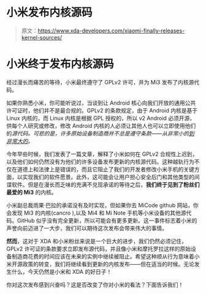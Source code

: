 # 小米发布内核源码

> 原文：<https://www.xda-developers.com/xiaomi-finally-releases-kernel-sources/>

# 小米终于发布内核源码

经过漫长而痛苦的等待，小米最终遵守了 GPLv2 许可，并为 Mi3 发布了内核源代码。

如果你熟悉小米，你可能听说过，当谈到让 Android 核心向我们开放的通用公共许可证时，他们并不是最合规的。GPLv2 的条款规定，由于 Android 内核是基于 Linux 内核的，而 Linux 内核是根据 GPL 授权的，所以 v2 Android 必须开源，供每个人研究或修改，修改 Android 内核的人必须让其他人也可以立即使用他们的*源代码。可悲的是，许多原始设备制造商并不总是遵守条款——从非常小的[到非常大的](http://www.xda-developers.com/gpl-license-controversy-once-more/)。*

今年早些时候，我们发表了一篇文章，解释了小米如何在 GPLv2 合规性上迟到，以及他们如何仍然没有为他们的许多设备发布更新的内核源代码。这种越轨行为不仅在道德上和法律上是错误的，而且它阻止了我们的开发者修改小米手机的关键方面，以实现我们的软件愿景。此外，这可能会让用户担心安全后门和其他类型的间谍软件。但是在漫长而乏味的充满不兑现承诺的等待之后，**我们终于见到了粉丝们最爱的 Mi3** 的内核。

小米副总裁雨果·巴拉的承诺没有及时实现，但如果你去 MiCode github 网站，你会发现 Mi3 的内核(cancro ),以及 Mi4 和 Mi Note 手机等小米设备的其他源代码。GitHub 似乎没有完全更新，所以可能会有更多更新。这一事件标志着小米的声誉向前迈进了一大步，我们可以期待这次发布会带来伟大的事情。

**然而**，这对于 XDA 和小米粉丝来说是一个巨大的进步，我们仍然必须记住，GPLv2 许可证的条款要求立即发布源代码，并且像小米和摩托罗拉这样的原始设备制造商花费的时间应该在未来的实例中继续被阻止。希望这种顺从行为意味着小米开源政策的转变，我们将继续看到更新的内核发布——但在适当的时候。无论发生什么，今天仍然是小米和 XDA 的好日子！

你对这次发布感到兴奋吗？这是否改变了你对小米的看法？下面告诉我们！